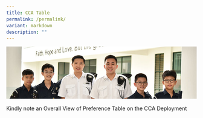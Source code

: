 ```yaml
---
title: CCA Table
permalink: /permalink/
variant: markdown
description: ""
---
```

![](/images/Website%20Banners%20Subpage/948x260%20masterhead%20-%20Co%20Curricular%20Activities4.jpg)

  Kindly note an Overall View of Preference Table on the CCA Deployment 